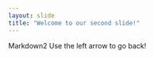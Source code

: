 ```yaml
---
layout: slide
title: "Welcome to our second slide!"
---
```

Markdown2
Use the left arrow to go back!
